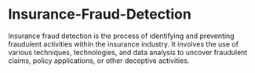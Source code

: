 # Insurance-Fraud-Detection
Insurance fraud detection is the process of identifying and preventing fraudulent activities within the insurance industry. It involves the use of various techniques, technologies, and data analysis to uncover fraudulent claims, policy applications, or other deceptive activities. 
